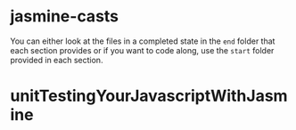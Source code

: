 # jasmine-casts

You can either look at the files in a completed state in the `end` folder that each section provides or if you want to code along, use the `start` folder provided in each section.
# unitTestingYourJavascriptWithJasmine
